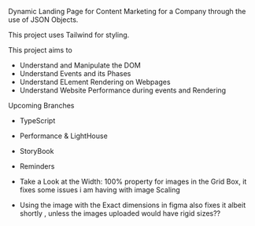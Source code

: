  Dynamic Landing Page for Content Marketing for a Company through the use of JSON Objects.

 This project uses Tailwind for styling.

 This project aims to
 - Understand and Manipulate the DOM
 - Understand Events and its Phases
 - Understand ELement Rendering on Webpages 
 - Understand Website Performance during events and Rendering


Upcoming Branches
- TypeScript
- Performance & LightHouse
- StoryBook


- Reminders
* Take  a Look at the Width: 100% property for images in the Grid Box, it fixes some issues i am having with image Scaling
- Using the image with the Exact dimensions in figma also fixes it albeit shortly , unless the images uploaded would have rigid sizes??